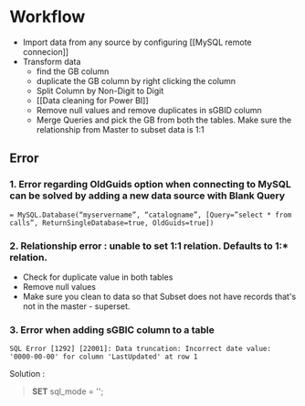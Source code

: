 # Workflow
- Import data from any source by configuring [[MySQL remote connecion]]
- Transform data
	- find the GB column 
	- duplicate the GB column by right clicking the column
	- Split Column by Non-Digit to Digit
	- [[Data cleaning for Power BI]]
	- Remove null values and remove duplicates in sGBID column
	- Merge Queries and pick the GB from both the tables. Make sure the relationship from Master to subset data is 1:1


## Error
### 1. Error regarding OldGuids option when connecting to MySQL can be solved by adding a new data source with Blank Query 
```
= MySQL.Database(“myservername”, “catalogname”, [Query=”select * from calls”, ReturnSingleDatabase=true, OldGuids=true])
```

### 2. Relationship error : unable to set 1:1 relation. Defaults to 1:\* relation.
- Check for duplicate value in both tables
- Remove null values
- Make sure you clean to data so that Subset does not have records that's not in the master - superset.

### 3. Error when adding sGBIC column to a table
```
SQL Error [1292] [22001]: Data truncation: Incorrect date value: '0000-00-00' for column 'LastUpdated' at row 1
```
Solution :
> **SET** sql_mode = '';
